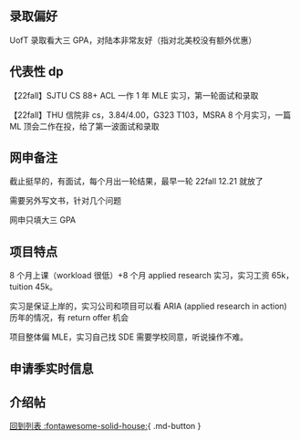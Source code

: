## 录取偏好

UofT 录取看大三 GPA，对陆本非常友好（指对北美校没有额外优惠）

## 代表性 dp

【22fall】SJTU CS 88+ ACL 一作 1 年 MLE 实习，第一轮面试和录取

【22fall】THU 信院非 cs，3.84/4.00，G323 T103，MSRA 8 个月实习，一篇 ML 顶会二作在投，给了第一波面试和录取

## 网申备注

截止挺早的，有面试，每个月出一轮结果，最早一轮 22fall 12.21 就放了

需要另外写文书，针对几个问题

网申只填大三 GPA

## 项目特点

8 个月上课（workload 很低）+8 个月 applied research 实习，实习工资 65k，tuition 45k。

实习是保证上岸的，实习公司和项目可以看 ARIA (applied research in action) 历年的情况，有 return offer 机会

项目整体偏 MLE，实习自己找 SDE 需要学校同意，听说操作不难。

## 申请季实时信息

## 介绍帖

[回到列表 :fontawesome-solid-house:](grade.md){ .md-button }
